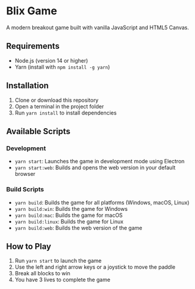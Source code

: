 # Blix Game

A modern breakout game built with vanilla JavaScript and HTML5 Canvas.

## Requirements

- Node.js (version 14 or higher)
- Yarn (install with `npm install -g yarn`)

## Installation

1. Clone or download this repository
2. Open a terminal in the project folder
3. Run `yarn install` to install dependencies

## Available Scripts

### Development
- `yarn start`: Launches the game in development mode using Electron
- `yarn start:web`: Builds and opens the web version in your default browser

### Build Scripts
- `yarn build`: Builds the game for all platforms (Windows, macOS, Linux)
- `yarn build:win`: Builds the game for Windows
- `yarn build:mac`: Builds the game for macOS
- `yarn build:linux`: Builds the game for Linux
- `yarn build:web`: Builds the web version of the game

## How to Play

1. Run `yarn start` to launch the game
2. Use the left and right arrow keys or a joystick to move the paddle
3. Break all blocks to win
4. You have 3 lives to complete the game